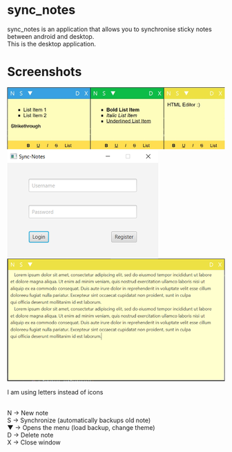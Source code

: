 # sync_notes
sync_notes is an application that allows you to synchronise sticky notes between android and desktop.<br>
This is the desktop application.

# Screenshots
![Three Colored Theme](https://github.com/aeren108/sync_notes/blob/master/screenshots/sync-notes-05.png)
![Login/Register Screen](https://github.com/aeren108/sync_notes/blob/master/screenshots/sync_notes-04.png)
![Expanded](https://github.com/aeren108/sync_notes/blob/master/screenshots/sync_notes-03.png)


I am using letters instead of icons <br><br>

N  -> New note<br>
S  -> Synchronize (automatically backups old note)<br>
▼ -> Opens the menu (load backup, change theme)<br>
D -> Delete note<br>
X -> Close window<br>

